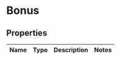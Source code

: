 
# Bonus

## Properties
Name | Type | Description | Notes
------------ | ------------- | ------------- | -------------



